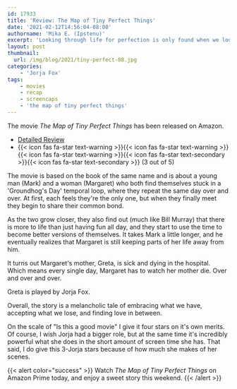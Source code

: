 ```yaml
---
id: 17933
title: 'Review: The Map of Tiny Perfect Things'
date: '2021-02-12T14:56:04-08:00'
authorname: 'Mika E. (Ipstenu)'
excerpt: 'Looking through life for perfection is only found when we look at the smaller things. Check out the movie.'
layout: post
thumbnail:
  url: /img/blog/2021/tiny-perfect-08.jpg
categories:
    - 'Jorja Fox'
tags:
    - movies
    - recap
    - screencaps
    - 'the map of tiny perfect things'
---
```


The movie _The Map of Tiny Perfect Things_ has been released on Amazon.

* [Detailed Review](https://jorjafox.net/library/actor/map-of-tiny-perfect-things/)
* {{< icon fas fa-star text-warning >}}{{< icon fas fa-star text-warning >}}{{< icon fas fa-star text-warning >}}{{< icon fas fa-star text-secondary >}}{{< icon fas fa-star text-secondary >}} (3 out of 5)

The movie is based on the book of the same name and is about a young man (Mark) and a woman (Margaret) who both find themselves stuck in a 'Groundhog's Day' temporal loop, where they repeat the same day over and over. At first, each feels they're the only one, but when they finally meet they begin to share their common bond.

As the two grow closer, they also find out (much like Bill Murray) that there is more to life than just having fun all day, and they start to use the time to become better versions of themselves. It takes Mark a little longer, and he eventually realizes that Margaret is still keeping parts of her life away from him.

It turns out Margaret's mother, Greta, is sick and dying in the hospital. Which means every single day, Margaret has to watch her mother die. Over and over and over.

Greta is played by Jorja Fox.

Overall, the story is a melancholic tale of embracing what we have, accepting what we lose, and finding love in between.

On the scale of "Is this a good movie" I give it four stars on it's own merits. Of course, I wish Jorja had a bigger role, but at the same time it's incredibly powerful what she does in the short amount of screen time she has. That said, I do give this 3-Jorja stars because of how much she makes of her scenes.

{{< alert color="success" >}}
    Watch _The Map of Tiny Perfect Things_ on Amazon Prime today, and enjoy a sweet story this weekend.
{{< /alert >}}
